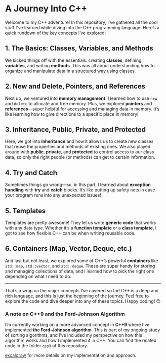 # A Journey Into C++

Welcome to my C++ adventure! In this repository, I’ve gathered all the cool stuff I've learned while diving into the C++ programming language. Here’s a quick rundown of the key concepts I’ve explored:

## 1. The Basics: Classes, Variables, and Methods

We kicked things off with the essentials: creating **classes**, defining **variables**, and writing **methods**. This was all about understanding how to organize and manipulate data in a structured way using classes.

## 2. New and Delete, Pointers, and References

Next up, we ventured into **memory management**. I learned how to use `new` and `delete` to allocate and free memory. Plus, we explored **pointers** and **references**—super helpful for accessing and managing data in memory. It’s like learning how to give directions to a specific place in memory!

## 3. Inheritance, Public, Private, and Protected

Here, we got into **inheritance** and how it allows us to create new classes that reuse the properties and methods of existing ones. We also played around with **public**, **private**, and **protected** to control access to our class data, so only the right people (or methods) can get to certain information.

## 4. Try and Catch

Sometimes things go wrong—so, in this part, I learned about **exception handling** with **try** and **catch** blocks. It’s like putting up safety nets in case your program runs into any unexpected issues!

## 5. Templates

Templates are pretty awesome! They let us write **generic code** that works with any data type. Whether it’s a **function template** or a **class template**, I got to see how flexible C++ can be when writing reusable code.

## 6. Containers (Map, Vector, Deque, etc.)

And last but not least, we explored some of C++’s powerful **containers** like `std::map`, `std::vector`, and `std::deque`. These are super handy for storing and managing collections of data, and I learned how to pick the right one depending on what I need to do.

---

That’s a wrap on the major concepts I’ve covered so far! C++ is a deep and rich language, and this is just the beginning of the journey. Feel free to explore the code and dive deeper into any of these topics. Happy coding! 😊

### A note on C++9 and the Ford-Johnson Algorithm

I’m currently working on a more advanced concept in **C++9** where I’ve implemented **the Ford-Johnson algorithm**. This is part of my ongoing study of sorting algorithms, and I’ve included my perspective on how this algorithm works and how I implemented it in C++. You can find the related code in the folder `cpp9` of this repository.

[excaldraw](Cpp/cpp9/ex02/excaldraw.png) for more details on my implementation and approach.
